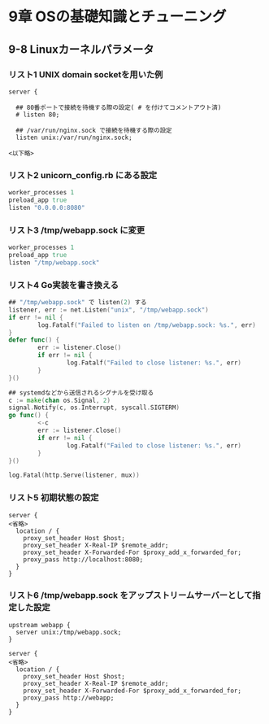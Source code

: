 # 9章 OSの基礎知識とチューニング

## 9-8 Linuxカーネルパラメータ

### リスト1 UNIX domain socketを用いた例

```nginx
server {

  ## 80番ポートで接続を待機する際の設定( # を付けてコメントアウト済)
  # listen 80;

  ## /var/run/nginx.sock で接続を待機する際の設定
  listen unix:/var/run/nginx.sock;

<以下略>
```

### リスト2 unicorn_config.rb にある設定

```ruby
worker_processes 1
preload_app true
listen "0.0.0.0:8080"
```

### リスト3 /tmp/webapp.sock に変更

```ruby
worker_processes 1
preload_app true
listen "/tmp/webapp.sock"
```

### リスト4 Go実装を書き換える

```go
## "/tmp/webapp.sock" で listen(2) する
listener, err := net.Listen("unix", "/tmp/webapp.sock")
if err != nil {
        log.Fatalf("Failed to listen on /tmp/webapp.sock: %s.", err)
}
defer func() {
        err := listener.Close()
        if err != nil {
                log.Fatalf("Failed to close listener: %s.", err)
        }
}()

## systemdなどから送信されるシグナルを受け取る
c := make(chan os.Signal, 2)
signal.Notify(c, os.Interrupt, syscall.SIGTERM)
go func() {
        <-c
        err := listener.Close()
        if err != nil {
                log.Fatalf("Failed to close listener: %s.", err)
        }
}()

log.Fatal(http.Serve(listener, mux))
```

### リスト5 初期状態の設定

```nginx
server {
<省略>
  location / {
    proxy_set_header Host $host;
    proxy_set_header X-Real-IP $remote_addr;
    proxy_set_header X-Forwarded-For $proxy_add_x_forwarded_for;
    proxy_pass http://localhost:8080;
  }
}  
```

### リスト6 /tmp/webapp.sock をアップストリームサーバーとして指定した設定

```nginx
upstream webapp {
  server unix:/tmp/webapp.sock;
}

server {
<省略>
  location / {
    proxy_set_header Host $host;
    proxy_set_header X-Real-IP $remote_addr;
    proxy_set_header X-Forwarded-For $proxy_add_x_forwarded_for;
    proxy_pass http://webapp;
  }
}
```
